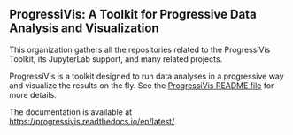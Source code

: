## ProgressiVis: A Toolkit for Progressive Data Analysis and Visualization

<!--

**Here are some ideas to get you started:**

🙋‍♀️ A short introduction - what is your organization all about?
🌈 Contribution guidelines - how can the community get involved?
👩‍💻 Useful resources - where can the community find your docs? Is there anything else the community should know?
🍿 Fun facts - what does your team eat for breakfast?
🧙 Remember, you can do mighty things with the power of [Markdown](https://docs.github.com/github/writing-on-github/getting-started-with-writing-and-formatting-on-github/basic-writing-and-formatting-syntax)
-->

This organization gathers all the repositories related to the ProgressiVis Toolkit, its JupyterLab support, and many related projects.

ProgressiVis is a toolkit designed to run data analyses in a progressive way and visualize the results on the fly. See the [ProgressiVis README file](https://github.com/progressivis/progressivis/main/profile/README.md) for more details.

The documentation is available at https://progressivis.readthedocs.io/en/latest/
